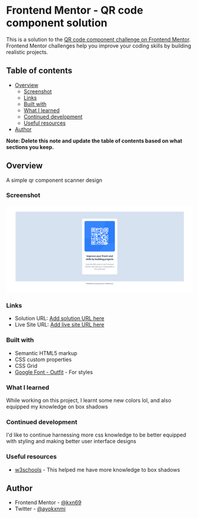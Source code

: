 # Frontend Mentor - QR code component solution

This is a solution to the [QR code component challenge on Frontend Mentor](https://www.frontendmentor.io/challenges/qr-code-component-iux_sIO_H). Frontend Mentor challenges help you improve your coding skills by building realistic projects. 

## Table of contents

- [Overview](#overview)
  - [Screenshot](#screenshot)
  - [Links](#links)
  - [Built with](#built-with)
  - [What I learned](#what-i-learned)
  - [Continued development](#continued-development)
  - [Useful resources](#useful-resources)
- [Author](#author)

**Note: Delete this note and update the table of contents based on what sections you keep.**

## Overview

A simple qr component scanner design

### Screenshot

![code screenshot](./images/Screenshot.png)

### Links

- Solution URL: [Add solution URL here](https://https://github.com/kxn69/qr-code-component)
- Live Site URL: [Add live site URL here](https://kxn69.github.io/qr-code-component/)

### Built with

- Semantic HTML5 markup
- CSS custom properties
- CSS Grid
- [Google Font - Outfit](https://fonts.google.com/specimen/Outfit) - For styles

### What I learned

While working on this project, I learnt some new colors lol, and also equipped my knowledge on box shadows

### Continued development

I'd like to continue harnessing more css knowledge to be better equipped with styling and making better user interface designs

### Useful resources

- [w3schools](https://www.w3schools.com/) - This helped me have more knowledge to box shadows

## Author

- Frontend Mentor - [@kxn69](https://www.frontendmentor.io/profile/kxn69)
- Twitter - [@ayokxnmi](https://www.twitter.com/ayokxnmi)
